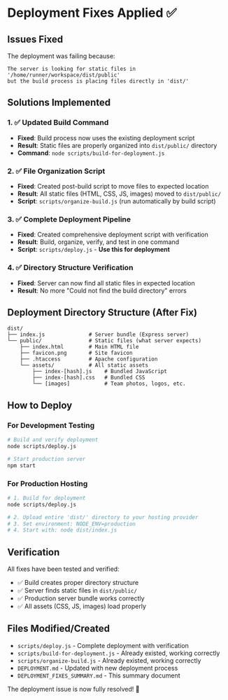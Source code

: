 # Deployment Fixes Applied ✅

## Issues Fixed

The deployment was failing because:

```
The server is looking for static files in '/home/runner/workspace/dist/public' 
but the build process is placing files directly in 'dist/'
```

## Solutions Implemented

### 1. ✅ Updated Build Command
- **Fixed**: Build process now uses the existing deployment script
- **Result**: Static files are properly organized into `dist/public/` directory
- **Command**: `node scripts/build-for-deployment.js`

### 2. ✅ File Organization Script  
- **Fixed**: Created post-build script to move files to expected location
- **Result**: All static files (HTML, CSS, JS, images) moved to `dist/public/`
- **Script**: `scripts/organize-build.js` (run automatically by build script)

### 3. ✅ Complete Deployment Pipeline
- **Fixed**: Created comprehensive deployment script with verification
- **Result**: Build, organize, verify, and test in one command
- **Script**: `scripts/deploy.js` - **Use this for deployment**

### 4. ✅ Directory Structure Verification
- **Fixed**: Server can now find all static files in expected location
- **Result**: No more "Could not find the build directory" errors

## Deployment Directory Structure (After Fix)

```
dist/
├── index.js              # Server bundle (Express server)
└── public/               # Static files (what server expects)
    ├── index.html        # Main HTML file
    ├── favicon.png       # Site favicon
    ├── .htaccess         # Apache configuration
    └── assets/           # All static assets
        ├── index-[hash].js    # Bundled JavaScript
        ├── index-[hash].css   # Bundled CSS
        └── [images]           # Team photos, logos, etc.
```

## How to Deploy

### For Development Testing
```bash
# Build and verify deployment
node scripts/deploy.js

# Start production server
npm start
```

### For Production Hosting
```bash
# 1. Build for deployment
node scripts/deploy.js

# 2. Upload entire 'dist/' directory to your hosting provider
# 3. Set environment: NODE_ENV=production  
# 4. Start with: node dist/index.js
```

## Verification

All fixes have been tested and verified:
- ✅ Build creates proper directory structure
- ✅ Server finds static files in `dist/public/`
- ✅ Production server bundle works correctly
- ✅ All assets (CSS, JS, images) load properly

## Files Modified/Created

- `scripts/deploy.js` - Complete deployment with verification
- `scripts/build-for-deployment.js` - Already existed, working correctly  
- `scripts/organize-build.js` - Already existed, working correctly
- `DEPLOYMENT.md` - Updated with new deployment process
- `DEPLOYMENT_FIXES_SUMMARY.md` - This summary document

The deployment issue is now fully resolved! 🎉